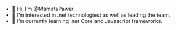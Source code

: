 - 👋 Hi, I’m @MamataPawar
- 👀 I’m interested in .net technologiest as well as leading the team.
- 🌱 I’m currently learning .net Core and Javascript frameworks.

<!---
MamataPawar/MamataPawar is a ✨ special ✨ repository because its `README.md` (this file) appears on your GitHub profile.
You can click the Preview link to take a look at your changes.
--->
